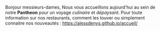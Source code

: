 Bonjour messieurs-dames,
Nous vous accueillons aujourd'hui au sein de notre **Pantheon** pour un voyage *culinaire* et *dépaysant*.
Pour toute information sur nos restaurants, comment les touver ou simplement connaitre nos nouveautés : https://alessdenys.github.io/accueil/ 
